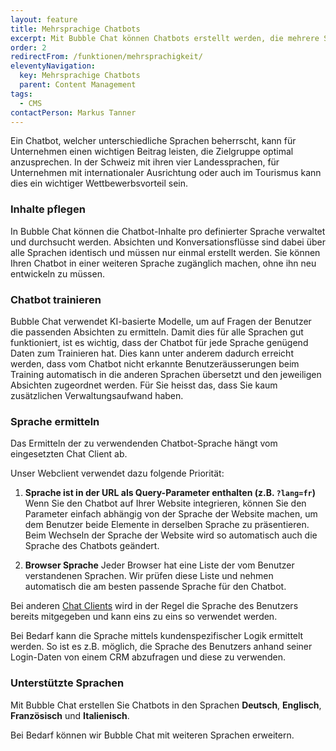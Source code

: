 ```yaml
---
layout: feature
title: Mehrsprachige Chatbots
excerpt: Mit Bubble Chat können Chatbots erstellt werden, die mehrere Sprachen gleichzeitig beherrschen. Übersetzungen können automatisch erstellt werden.
order: 2
redirectFrom: /funktionen/mehrsprachigkeit/
eleventyNavigation:
  key: Mehrsprachige Chatbots
  parent: Content Management
tags:
  - CMS
contactPerson: Markus Tanner
---
```


Ein Chatbot, welcher unterschiedliche Sprachen beherrscht, kann für Unternehmen einen wichtigen Beitrag leisten, die Zielgruppe optimal anzusprechen. In der Schweiz mit ihren vier Landessprachen, für Unternehmen mit internationaler Ausrichtung oder auch im Tourismus kann dies ein wichtiger Wettbewerbsvorteil sein.

### Inhalte pflegen

In Bubble Chat können die Chatbot-Inhalte pro definierter Sprache verwaltet und durchsucht werden. Absichten und Konversationsflüsse sind dabei über alle Sprachen identisch und müssen nur einmal erstellt werden. Sie können Ihren Chatbot in einer weiteren Sprache zugänglich machen, ohne ihn neu entwickeln zu müssen.

### Chatbot trainieren

Bubble Chat verwendet KI-basierte Modelle, um auf Fragen der Benutzer die passenden Absichten zu ermitteln. Damit dies für alle Sprachen gut funktioniert, ist es wichtig, dass der Chatbot für jede Sprache genügend Daten zum Trainieren hat. Dies kann unter anderem dadurch erreicht werden, dass vom Chatbot nicht erkannte Benutzeräusserungen beim Training automatisch in die anderen Sprachen übersetzt und den jeweiligen Absichten zugeordnet werden. Für Sie heisst das, dass Sie kaum zusätzlichen Verwaltungsaufwand haben.

### Sprache ermitteln

Das Ermitteln der zu verwendenden Chatbot-Sprache hängt vom eingesetzten Chat Client ab.

Unser Webclient verwendet dazu folgende Priorität:

1. **Sprache ist in der URL als Query-Parameter enthalten (z.B. `?lang=fr`)**
   Wenn Sie den Chatbot auf Ihrer Website integrieren, können Sie den Parameter einfach abhängig von der Sprache der Website machen, um dem Benutzer beide Elemente in derselben Sprache zu präsentieren. Beim Wechseln der Sprache der Website wird so automatisch auch die Sprache des Chatbots geändert.

2. **Browser Sprache**
   Jeder Browser hat eine Liste der vom Benutzer verstandenen Sprachen. Wir prüfen diese Liste und nehmen automatisch die am besten passende Sprache für den Chatbot.

Bei anderen [Chat Clients](/funktionen/channels/) wird in der Regel die Sprache des Benutzers bereits mitgegeben und kann eins zu eins so verwendet werden.

Bei Bedarf kann die Sprache mittels kundenspezifischer Logik ermittelt werden. So ist es z.B. möglich, die Sprache des Benutzers anhand seiner Login-Daten von einem CRM abzufragen und diese zu verwenden.

### Unterstützte Sprachen

Mit Bubble Chat erstellen Sie Chatbots in den Sprachen **Deutsch**, **Englisch**, **Französisch** und **Italienisch**.

Bei Bedarf können wir Bubble Chat mit weiteren Sprachen erweitern.
